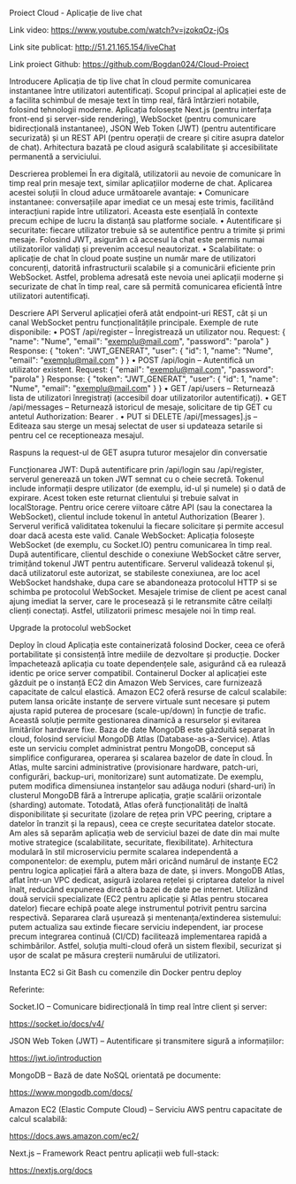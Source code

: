 Proiect Cloud - Aplicație de live chat

Link video: https://www.youtube.com/watch?v=jzokqOz-jOs

Link site publicat: http://51.21.165.154/liveChat

Link proiect Github: https://github.com/Bogdan024/Cloud-Proiect 

Introducere
Aplicația de tip live chat în cloud permite comunicarea instantanee între utilizatori autentificați. Scopul principal al aplicației este de a facilita schimbul de mesaje text în timp real, fără întârzieri notabile, folosind tehnologii moderne. Aplicația folosește Next.js (pentru interfața front-end și server-side rendering), WebSocket (pentru comunicare bidirecțională instantanee), JSON Web Token (JWT) (pentru autentificare securizată) și un REST API (pentru operații de creare și citire asupra datelor de chat). Arhitectura bazată pe cloud asigură scalabilitate și accesibilitate permanentă a serviciului.

Descrierea problemei
În era digitală, utilizatorii au nevoie de comunicare în timp real prin mesaje text, similar aplicațiilor moderne de chat. Aplicarea acestei soluții în cloud aduce următoarele avantaje:
•	Comunicare instantanee: conversațiile apar imediat ce un mesaj este trimis, facilitând interacțiuni rapide între utilizatori. Aceasta este esențială în contexte precum echipe de lucru la distanță sau platforme sociale.
•	Autentificare și securitate: fiecare utilizator trebuie să se autentifice pentru a trimite și primi mesaje. Folosind JWT, asigurăm că accesul la chat este permis numai utilizatorilor validați și prevenim accesul neautorizat.
•	Scalabilitate: o aplicație de chat în cloud poate susține un număr mare de utilizatori concurenți, datorită infrastructurii scalabile și a comunicării eficiente prin WebSocket.
Astfel, problema adresată este nevoia unei aplicații moderne și securizate de chat în timp real, care să permită comunicarea eficientă între utilizatori autentificați.


Descriere API
Serverul aplicației oferă atât endpoint-uri REST, cât și un canal WebSocket pentru funcționalitățile principale. Exemple de rute disponibile:
•	POST /api/register – Înregistrează un utilizator nou.
Request: { "name": "Nume", "email": "exemplu@mail.com", "password": "parola" }
Response: { "token": "JWT_GENERAT", "user": { "id": 1, "name": "Nume", "email": "exemplu@mail.com" } }
•	POST /api/login – Autentifică un utilizator existent.
Request: { "email": "exemplu@mail.com", "password": "parola" }
Response: { "token": "JWT_GENERAT", "user": { "id": 1, "name": "Nume", "email": "exemplu@mail.com" } }
•	GET /api/users – Returnează lista de utilizatori înregistrați (accesibil doar utilizatorilor autentificați).
•	GET /api/messages – Returnează istoricul de mesaje, solicitare de tip GET cu antetul Authorization: Bearer <JWT>.
•	PUT si DELETE /api/[messages].js – Editeaza sau sterge un mesaj selectat de user si updateaza setarile si pentru cel ce receptioneaza mesajul.

Raspuns la request-ul de GET asupra tuturor mesajelor din conversatie
 

Funcționarea JWT: După autentificare prin /api/login sau /api/register, serverul generează un token JWT semnat cu o cheie secretă. Tokenul include informații despre utilizator (de exemplu, id-ul și numele) și o dată de expirare. Acest token este returnat clientului și trebuie salvat in localStorage. Pentru orice cerere viitoare către API (sau la conectarea la WebSocket), clientul include tokenul în antetul Authorization (Bearer <token>). Serverul verifică validitatea tokenului la fiecare solicitare și permite accesul doar dacă acesta este valid.
Canale WebSocket: Aplicația folosește WebSocket (de exemplu, cu Socket.IO) pentru comunicarea în timp real. După autentificare, clientul deschide o conexiune WebSocket către server, trimițând tokenul JWT pentru autentificare. Serverul validează tokenul și, dacă utilizatorul este autorizat, se stabileste conexiunea, are loc acel WebSocket handshake, dupa care se abandoneaza protocolul HTTP si se schimba pe protocolul WebSocket. Mesajele trimise de client pe acest canal ajung imediat la server, care le procesează și le retransmite către ceilalți clienți conectați. Astfel, utilizatorii primesc mesajele noi în timp real.

Upgrade la protocolul webSocket
 
Deploy în cloud
Aplicația este containerizată folosind Docker, ceea ce oferă portabilitate și consistență între mediile de dezvoltare și producție. Docker împachetează aplicația cu toate dependențele sale, asigurând că ea rulează identic pe orice server compatibil. Containerul Docker al aplicației este găzduit pe o instanță EC2 din Amazon Web Services, care furnizează capacitate de calcul elastică. Amazon EC2 oferă resurse de calcul scalabile: putem lansa oricâte instanțe de servere virtuale sunt necesare și putem ajusta rapid puterea de procesare (scale-up/down) în funcție de trafic. Această soluție permite gestionarea dinamică a resurselor și evitarea limitărilor hardware fixe.
Baza de date MongoDB este găzduită separat în cloud, folosind serviciul MongoDB Atlas (Database-as-a-Service). Atlas este un serviciu complet administrat pentru MongoDB, conceput să simplifice configurarea, operarea și scalarea bazelor de date în cloud. În Atlas, multe sarcini administrative (provisionare hardware, patch-uri, configurări, backup-uri, monitorizare) sunt automatizate. De exemplu, putem modifica dimensiunea instanțelor sau adăuga noduri (shard-uri) în clusterul MongoDB fără a întrerupe aplicația, grație scalării orizontale (sharding) automate. Totodată, Atlas oferă funcționalități de înaltă disponibilitate și securitate (izolare de rețea prin VPC peering, criptare a datelor în tranzit și la repaus), ceea ce crește securitatea datelor stocate.
Am ales să separăm aplicația web de serviciul bazei de date din mai multe motive strategice (scalabilitate, securitate, flexibilitate). Arhitectura modulară în stil microserviciu permite scalarea independentă a componentelor: de exemplu, putem mări oricând numărul de instanțe EC2 pentru logica aplicației fără a altera baza de date, și invers. MongoDB Atlas, aflat într-un VPC dedicat, asigură izolarea rețelei și criptarea datelor la nivel înalt, reducând expunerea directă a bazei de date pe internet. Utilizând două servicii specializate (EC2 pentru aplicație și Atlas pentru stocarea datelor) fiecare echipă poate alege instrumentul potrivit pentru sarcina respectivă. Separarea clară ușurează și mentenanța/extinderea sistemului: putem actualiza sau extinde fiecare serviciu independent, iar procese precum integrarea continuă (CI/CD) facilitează implementarea rapidă a schimbărilor. Astfel, soluția multi-cloud oferă un sistem flexibil, securizat și ușor de scalat pe măsura creșterii numărului de utilizatori.




Instanta EC2 si Git Bash cu comenzile din Docker pentru deploy



Referinte:

 Socket.IO – Comunicare bidirecțională în timp real între client și server:
 
https://socket.io/docs/v4/

 JSON Web Token (JWT) – Autentificare și transmitere sigură a informațiilor:
 
https://jwt.io/introduction

 MongoDB – Bază de date NoSQL orientată pe documente:
 
https://www.mongodb.com/docs/

Amazon EC2 (Elastic Compute Cloud) – Serviciu AWS pentru capacitate de calcul scalabilă:

https://docs.aws.amazon.com/ec2/

Next.js – Framework React pentru aplicații web full-stack:

https://nextjs.org/docs




